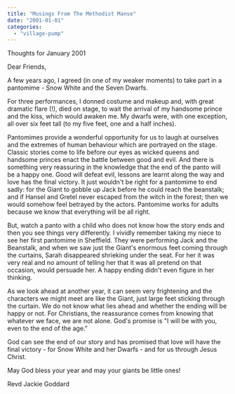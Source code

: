 ```yaml
---
title: "Musings From The Methodist Manse"
date: "2001-01-01"
categories: 
  - "village-pump"
---
```


Thoughts for January 2001

Dear Friends,

A few years ago, I agreed (in one of my weaker moments) to take part in a pantomime - Snow White and the Seven Dwarfs.

For three performances, I donned costume and makeup and, with great dramatic flare (!), died on stage, to wait the arrival of my handsome prince and the kiss, which would awaken me. My dwarfs were, with one exception, all over six feet tall (to my five feet, one and a half inches).

Pantomimes provide a wonderful opportunity for us to laugh at ourselves and the extremes of human behaviour which are portrayed on the stage. Classic stories come to life before our eyes as wicked queens and handsome princes enact the battle between good and evil. And there is something very reassuring in the knowledge that the end of the panto will be a happy one. Good will defeat evil, lessons are learnt along the way and love has the final victory. It just wouldn't be right for a pantomime to end sadly: for the Giant to gobble up Jack before he could reach the beanstalk; and if Hansel and Gretel never escaped from the witch in the forest; then we would somehow feel betrayed by the actors. Pantomime works for adults because we know that everything will be all right.

But, watch a panto with a child who does not know how the story ends and then you see things very differently. I vividly remember taking my niece to see her first pantomime in Sheffield. They were performing Jack and the Beanstalk, and when we saw just the Giant's enormous feet coming through the curtains, Sarah disappeared shrieking under the seat. For her it was very real and no amount of telling her that it was all pretend on that occasion, would persuade her. A happy ending didn't even figure in her thinking.

As we look ahead at another year, it can seem very frightening and the characters we might meet are like the Giant, just large feet sticking through the curtain. We do not know what lies ahead and whether the ending will be happy or not. For Christians, the reassurance comes from knowing that whatever we face, we are not alone. God's promise is "I will be with you, even to the end of the age."

God can see the end of our story and has promised that love will have the final victory - for Snow White and her Dwarfs - and for us through Jesus Christ.

May God bless your year and may your giants be little ones!

Revd Jackie Goddard
